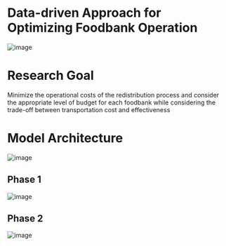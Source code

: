 #  Data-driven Approach for Optimizing Foodbank Operation
![image](https://github.com/bizsooin/UPDVRP_MC/assets/119101783/57c23faa-fd37-468a-91e9-68d8befe73cb)


# Research Goal

Minimize the operational costs of the redistribution process and consider the appropriate level of budget for each foodbank while considering the trade-off between transportation cost and effectiveness

# Model Architecture

![image](https://github.com/bizsooin/UPDVRP_MC/assets/119101783/d62e04a4-eb74-4b77-b49c-af60c070e1e6)


## Phase 1

![image](https://github.com/bizsooin/UPDVRP_MC/assets/119101783/329bec0e-a4d5-43ae-a7a7-1a6b6d878d31)

## Phase 2

![image](https://github.com/bizsooin/UPDVRP_MC/assets/119101783/7b0366ed-4f9b-448a-b688-8d4573cd4646)


